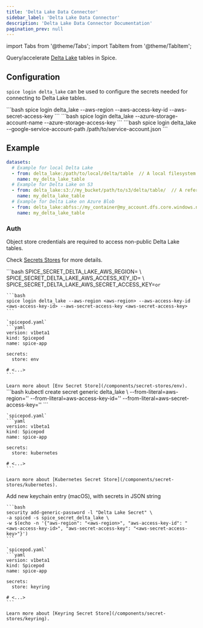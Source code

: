 ```yaml
---
title: 'Delta Lake Data Connector'
sidebar_label: 'Delta Lake Data Connector'
description: 'Delta Lake Data Connector Documentation'
pagination_prev: null
---
```


import Tabs from '@theme/Tabs';
import TabItem from '@theme/TabItem';

Query/accelerate [Delta Lake](https://delta.io/) tables in Spice.

## Configuration

`spice login delta_lake` can be used to configure the secrets needed for connecting to Delta Lake tables.

<Tabs>
  <TabItem value="delta_lake_s3" label="Delta Lake + S3">
    ```bash
    spice login delta_lake --aws-region <aws-region> --aws-access-key-id <aws-access-key-id> --aws-secret-access-key <aws-secret-access-key>
    ```

  </TabItem>
  <TabItem value="delta_lake_azure" label="Delta Lake + Azure Blob">
    ```bash
    spice login delta_lake --azure-storage-account-name <account-name> --azure-storage-access-key <access-key>
    ```

  </TabItem>
  <TabItem value="delta_lake_gcp" label="Delta Lake + Google Storage">
    ```bash
    spice login delta_lake --google-service-account-path /path/to/service-account.json
    ```

  </TabItem>
</Tabs>

## Example

```yaml
datasets:
  # Example for local Delta Lake
  - from: delta_lake:/path/to/local/delta/table  // A local filesystem path to a Delta Lake table
    name: my_delta_lake_table
  # Example for Delta Lake on S3
  - from: delta_lake:s3://my_bucket/path/to/s3/delta/table/  // A reference to a table in S3
    name: my_delta_lake_table
  # Example for Delta Lake on Azure Blob
  - from: delta_lake:abfss://my_container@my_account.dfs.core.windows.net/path/to/azure/delta/table/  // A reference to a table in Azure Blob
    name: my_delta_lake_table
```

### Auth

Object store credentials are required to access non-public Delta Lake tables.

Check [Secrets Stores](/components/secret-stores) for more details.

<Tabs>
  <TabItem value="env" label="Env">
    ```bash
    SPICE_SECRET_DELTA_LAKE_AWS_REGION=<aws-region> \
    SPICE_SECRET_DELTA_LAKE_AWS_ACCESS_KEY_ID=<aws-access-key-id> \
    SPICE_SECRET_DELTA_LAKE_AWS_SECRET_ACCESS_KEY=<aws-secret
    spice run
    ```

    or 

    ```bash
    spice login delta_lake --aws-region <aws-region> --aws-access-key-id <aws-access-key-id> --aws-secret-access-key <aws-secret-access-key>
    ```

    `spicepod.yaml`
    ```yaml
    version: v1beta1
    kind: Spicepod
    name: spice-app

    secrets:
      store: env

    # <...>
    ```

    Learn more about [Env Secret Store](/components/secret-stores/env).

  </TabItem>
  <TabItem value="k8s" label="Kubernetes">
    ```bash
    kubectl create secret generic delta_lake \
      --from-literal=aws-region='<aws-region>'
      --from-literal=aws-access-key-id='<aws-access-key-id>'
      --from-literal=aws-secret-access-key='<aws-secret-access-key>'
    ```

    `spicepod.yaml`
    ```yaml
    version: v1beta1
    kind: Spicepod
    name: spice-app

    secrets:
      store: kubernetes

    # <...>
    ```

    Learn more about [Kubernetes Secret Store](/components/secret-stores/kubernetes).

  </TabItem>
  <TabItem value="keyring" label="Keyring">
    Add new keychain entry (macOS), with secrets in JSON string

    ```bash
    security add-generic-password -l "Delta Lake Secret" \
    -a spiced -s spice_secret_delta_lake \
    -w $(echo -n '{"aws-region": "<aws-region>", "aws-access-key-id": "<aws-access-key-id>", "aws-secret-access-key": "<aws-secret-access-key>"}')
    ```

    `spicepod.yaml`
    ```yaml
    version: v1beta1
    kind: Spicepod
    name: spice-app

    secrets:
      store: keyring

    # <...>
    ```

    Learn more about [Keyring Secret Store](/components/secret-stores/keyring).

  </TabItem>
</Tabs>
